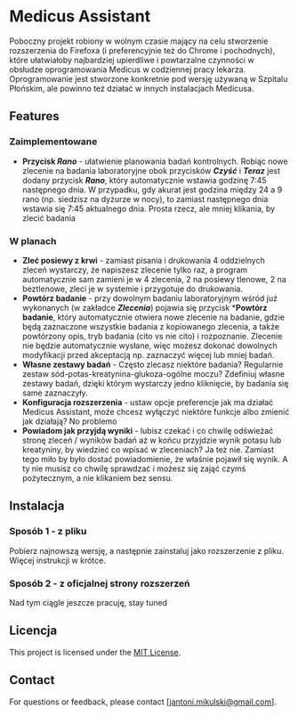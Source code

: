 # Medicus Assistant

Poboczny projekt robiony w wolnym czasie mający na celu stworzenie rozszerzenia do Firefoxa (i preferencyjnie też do Chrome i pochodnych), które ułatwiałoby najbardziej upierdliwe i powtarzalne czynności w obsłudze oprogramowania Medicus w codziennej pracy lekarza. Oprogramowanie jest stworzone konkretnie pod wersję używaną w Szpitalu Płońskim, ale powinno też działać w innych instalacjach Medicusa.

## Features

### Zaimplementowane

- **Przycisk ***Rano***** - ułatwienie planowania badań kontrolnych. Robiąc nowe zlecenie na badania laboratoryjne obok przycisków ***Czyść*** i ***Teraz*** jest dodany przycisk ***Rano***, który automatycznie wstawia godzinę 7:45 następnego dnia. W przypadku, gdy akurat jest godzina między 24 a 9 rano (np. siedzisz na dyżurze w nocy), to zamiast następnego dnia wstawia się 7:45 aktualnego dnia. Prosta rzecz, ale mniej klikania, by zlecić badania

### W planach

- **Zleć posiewy z krwi** - zamiast pisania i drukowania 4 oddzielnych zleceń wystarczy, że napiszesz zlecenie tylko raz, a program automatycznie sam zamieni je w 4 zlecenia, 2 na posiewy tlenowe, 2 na beztlenowe, zleci je w systemie i przygotuje do drukowania.
- **Powtórz badanie** - przy dowolnym badaniu laboratoryjnym wśród już wykonanych (w zakładce ***Zlecenia***) pojawia się przycisk ***Powtórz badanie**, który automatycznie otwiera nowe zlecenie na badanie, gdzie będą zaznaczone wszystkie badania z kopiowanego zlecenia, a także powtórzony opis, tryb badania (cito vs nie cito) i rozpoznanie. Zlecenie nie będzie automatycznie wysłane, więc możesz dokonać dowolnych modyfikacji przed akceptacją np. zaznaczyć więcej lub mniej badań.
- **Własne zestawy badań** - Często zlecasz niektóre badania? Regularnie zestaw sód-potas-kreatynina-glukoza-ogólne moczu? Zdefiniuj własne zestawy badań, dzięki którym wystarczy jedno kliknięcie, by badania się same zaznaczyły.
- **Konfiguracja rozszerzenia** - ustaw opcje preferencje jak ma działać Medicus Assistant, może chcesz wyłączyć niektóre funkcje albo zmienić jak działają? No problemo
- **Powiadom jak przyjdą wyniki** - lubisz czekać i co chwilę odświeżać stronę zleceń / wyników badań aż w końcu przyjdzie wynik potasu lub kreatyniny, by wiedzieć co wpisać w zleceniach? Ja też nie. Zamiast tego miło by było dostać powiadomienie, że właśnie pojawił się wynik. A ty nie musisz co chwilę sprawdzać i możesz się zająć czymś pożytecznym, a nie klikaniem bez sensu.

## Instalacja

### Sposób 1 - z pliku

Pobierz najnowszą wersję, a następnie zainstaluj jako rozszerzenie z pliku. Więcej instrukcji w krótce.

### Sposób 2 - z oficjalnej strony rozszerzeń

Nad tym ciągle jeszcze pracuję, stay tuned


## Licencja

This project is licensed under the [MIT License](LICENSE).

## Contact

For questions or feedback, please contact [jantoni.mikulski@gmail.com].